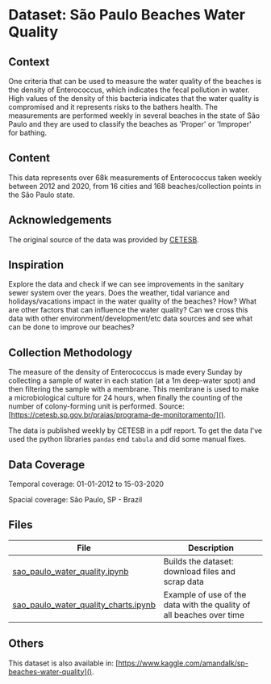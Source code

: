 # Dataset: São Paulo Beaches Water Quality

## Context

One criteria that can be used to measure the water quality of the beaches is the density of Enterococcus, which indicates the fecal pollution in water. High values of the density of this bacteria indicates that the water quality is compromised and it represents risks to the bathers health. The measurements are performed weekly in several beaches in the state of São Paulo and they are used to classify the beaches as 'Proper' or 'Improper' for bathing.

## Content

This data represents over 68k measurements of Enterococcus taken weekly between 2012 and 2020, from 16 cities and 168 beaches/collection points in the São Paulo state.

## Acknowledgements

The original source of the data was provided by [CETESB](https://cetesb.sp.gov.br/).

## Inspiration

Explore the data and check if we can see improvements in the sanitary sewer system over the years.
Does the weather, tidal variance and holidays/vacations impact in the water quality of the beaches? How?
What are other factors that can influence the water quality?
Can we cross this data with other environment/development/etc data sources and see what can be done to improve our beaches?

## Collection Methodology

The measure of the density of Enterococcus is made every Sunday by collecting a sample of water in each station (at a 1m deep-water spot) and then filtering the sample with a membrane. This membrane is used to make a microbiological culture for 24 hours, when finally the counting of the number of colony-forming unit is performed. 
Source: [https://cetesb.sp.gov.br/praias/programa-de-monitoramento/]().

The data is published weekly by CETESB in a pdf report. To get the data I've used the python libraries `pandas` end `tabula` and did some manual fixes.

## Data Coverage

Temporal coverage: 01-01-2012 to 15-03-2020

Spacial coverage: São Paulo, SP - Brazil

## Files

|File|Description|
|---|---|
|[sao_paulo_water_quality.ipynb](./sao_paulo_water_quality.ipynb)|Builds the dataset: download files and scrap data|
|[sao_paulo_water_quality_charts.ipynb](./sao_paulo_water_quality_charts.ipynb)|Example of use of the data with the quality of all beaches over time|

## Others

This dataset is also available in: [https://www.kaggle.com/amandalk/sp-beaches-water-quality]().
